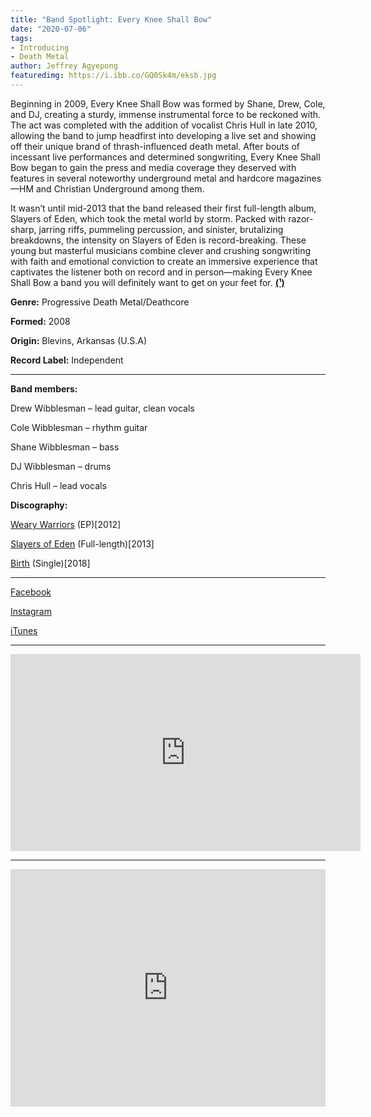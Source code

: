 ```yaml
---
title: "Band Spotlight: Every Knee Shall Bow"
date: "2020-07-06"
tags:
- Introducing
- Death Metal
author: Jeffrey Agyepong
featuredimg: https://i.ibb.co/GQ0Sk4m/eksb.jpg
---
```


Beginning in 2009, Every Knee Shall Bow was formed by Shane, Drew, Cole, and DJ, creating a sturdy, immense instrumental force to be reckoned with. The act was completed with the addition of vocalist Chris Hull in late 2010, allowing the band to jump headfirst into developing a live set and showing off their unique brand of thrash-influenced death metal. After bouts of incessant live performances and determined songwriting, Every Knee Shall Bow began to gain the press and media coverage they deserved with features in several noteworthy underground metal and hardcore magazines—HM and Christian Underground among them.

It wasn’t until mid-2013 that the band released their first full-length album, Slayers of Eden, which took the metal world by storm. Packed with razor-sharp, jarring riffs, pummeling percussion, and sinister, brutalizing breakdowns, the intensity on Slayers of Eden is record-breaking. These young but masterful musicians combine clever and crushing songwriting with faith and emotional conviction to create an immersive experience that captivates the listener both on record and in person—making Every Knee Shall Bow a band you will definitely want to get on your feet for. **[\(¹)](http://www.armthepit.com/artists/artist/e/e26/bio.html)**

**Genre:** Progressive Death Metal/Deathcore

**Formed:** 2008

**Origin:** Blevins, Arkansas (U.S.A)

**Record Label:** Independent

<hr>

**Band members:**

Drew Wibblesman – lead guitar, clean vocals 

Cole Wibblesman – rhythm guitar 

Shane Wibblesman – bass 

DJ Wibblesman – drums 

Chris Hull – lead vocals

**Discography:**

[Weary Warriors](https://music.apple.com/ca/album/weary-warrior-single/514592396) (EP)\[2012\]

[Slayers of Eden](https://music.apple.com/ca/album/slayers-of-eden/1443678935) (Full-length)\[2013\]

[Birth](https://music.apple.com/ca/album/birth-single/1426549435) (Single)\[2018\]

* * *

[Facebook](https://www.facebook.com/everykneeshallbow)

[Instagram](https://www.instagram.com/eksbband/?hl=en)

[iTunes](https://music.apple.com/ca/artist/every-knee-shall-bow/439199601)

<hr>
<div class="video-container"><iframe src="https://www.youtube.com/embed/dO5WlmbFmSE" width="560" height="315" frameborder="0"></iframe></div>

* * *


<iframe src="https://open.spotify.com/embed/album/6wQRfywg8SeQopeK68RWdL" style="border: 0; width: 100%; height: 380px;" allowfullscreen allow="encrypted-media"></iframe>
